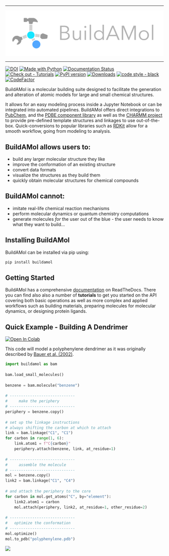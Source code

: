 
---

![](docs/_resources/logo_large.png)

---

[![DOI](https://zenodo.org/badge/DOI/10.5281/zenodo.12581093.svg)](https://doi.org/10.5281/zenodo.12581093)
[![Made with Python](https://img.shields.io/badge/Python->=3.8-blue?logo=python&logoColor=white)](https://python.org "Go to Python homepage")
[![Documentation Status](https://readthedocs.org/projects/biobuild/badge/?version=latest)](https://biobuild.readthedocs.io/en/latest/?badge=latest)
[![Check out - Tutorials](https://img.shields.io/badge/check_out-Tutorials-e61882)](https://biobuild.readthedocs.io/en/latest/tutorials.html)
[![PyPI version](https://badge.fury.io/py/buildamol.svg)](https://badge.fury.io/py/buildamol)
[![Downloads](https://static.pepy.tech/badge/buildamol)](https://pepy.tech/project/buildamol)
[![code style - black](https://img.shields.io/badge/code_style-black-black)](https://black.readthedocs.io/ "Go to Black homepage")
[![CodeFactor](https://www.codefactor.io/repository/github/noahhenrikkleinschmidt/buildamol/badge/main)](https://www.codefactor.io/repository/github/noahhenrikkleinschmidt/buildamol/overview/main)


BuildAMol is a molecular building suite designed to facilitate the generation and alteration of atomic models for large and small chemical structures.

It allows for an easy modeling process inside a Jupyter Notebook  or can be integrated into automated pipelines. BuildAMol offers direct integrations to [PubChem](https://pubchem.ncbi.nlm.nih.gov), and the [PDBE component library](https://www.google.com/search?client=safari&rls=en&q=pdbe+component+library&ie=UTF-8&oe=UTF-8) as well as the [CHARMM project](http://charmm-gui.org) to provide pre-defined template structures and linkages to use out-of-the-box. Quick-conversions to popular libraries such as [RDKit](https://www.rdkit.org) allow for a smooth workflow, going from modeling to analysis.

BuildAMol allows users to:
--------------------------
- build any larger molecular structure they like
- improve the conformation of an existing structure
- convert data formats
- visualize the structures as they build them
- quickly obtain molecular structures for chemical compounds

BuildAMol cannot:
-----------------
- imitate real-life chemical reaction mechanisms
- perform molecular dynamics or quantum chemistry computations
- generate molecules _for_ the user out of the blue - the user needs to know what they want to build...


Installing BuildAMol
--------------------

BuildAMol can be installed via pip using:

```bash
pip install buildamol
```

Getting Started
---------------
BuildAMol has a comprehensive [documentation](https://biobuild.readthedocs.io/en/latest/) on ReadTheDocs. There you can find also also a number of **tutorials** to get you started on the API covering both basic operations as well as more complex and applied workflows such as building materials, preparing molecules for molecular dynamics, or designing protein ligands. 


Quick Example - Building A Dendrimer
------------------------------------
[![Open In Colab](https://colab.research.google.com/assets/colab-badge.svg)](https://githubtocolab.com/NoahHenrikKleinschmidt/buildamol/blob/dev/docs/examples/_colab_building_polyphenylene.ipynb)


This code will model a polyphenylene dendrimer as it was originally described by [Bauer et al. (2002)](https://doi.org/10.1002/1521-3765(20020902)8:17<3858::AID-CHEM3858>3.0.CO;2-5). 
```python
import buildamol as bam

bam.load_small_molecules()

benzene = bam.molecule("benzene")

# -----------------------------
#     make the periphery
# -----------------------------
periphery = benzene.copy()

# set up the linkage instructions
# always shifting the carbon at which to attach
link = bam.linkage("C1", "C1")
for carbon in range(1, 6):
    link.atom1 = f"C{carbon}"
    periphery.attach(benzene, link, at_residue=1)

# -----------------------------
#     assemble the molecule
# -----------------------------
mol = benzene.copy()
link2 = bam.linkage("C1", "C4")

# and attach the periphery to the core
for carbon in mol.get_atoms("C", by="element"):
    link2.atom1 = carbon
    mol.attach(periphery, link2, at_residue=1, other_residue=2)

# -----------------------------
#   optimize the conformation
# -----------------------------
mol.optimize()
mol.to_pdb("polyphenylene.pdb")
```

![](support/graphics/polyphenylene.gif)
